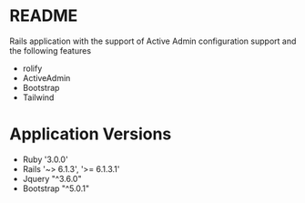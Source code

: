 # README

Rails application with the support of Active Admin configuration support and the following features

* rolify
* ActiveAdmin
* Bootstrap
* Tailwind

# Application Versions
* Ruby '3.0.0'
* Rails '~> 6.1.3', '>= 6.1.3.1'
* Jquery "^3.6.0"
* Bootstrap "^5.0.1"

